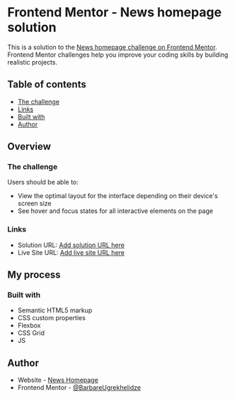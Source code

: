 # Frontend Mentor - News homepage solution

This is a solution to the [News homepage challenge on Frontend Mentor](https://github.com/BarbareUgrekhelidze/News-homepage.git). Frontend Mentor challenges help you improve your coding skills by building realistic projects. 

## Table of contents

  - [The challenge](#the-challenge)
  - [Links](#links)
  - [Built with](#built-with)
- [Author](#author)

## Overview

### The challenge

Users should be able to:

- View the optimal layout for the interface depending on their device's screen size
- See hover and focus states for all interactive elements on the page

### Links

- Solution URL: [Add solution URL here](https://github.com/BarbareUgrekhelidze/News-homepage.git)
- Live Site URL: [Add live site URL here](https://BarbareUgrekhelidze.github.io/News-homepage/)

## My process

### Built with

- Semantic HTML5 markup
- CSS custom properties
- Flexbox
- CSS Grid
- JS

## Author

- Website - [News Homepage](https://BarbareUgrekhelidze.github.io/News-homepage/)
- Frontend Mentor - [@BarbareUgrekhelidze](https://www.frontendmentor.io/profile/BarbareUgrekhelidze)
